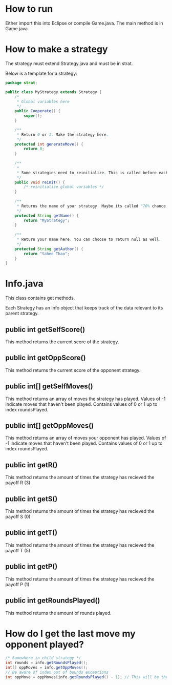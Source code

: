 # How to run
Either import this into Eclipse or compile Game.java.
The main method is in Game.java

# How to make a strategy
The strategy must extend Strategy.java and must be in strat.

Below is a template for a strategy:
```java
package strat;

public class MyStrategy extends Strategy {
	/*
	 * Global variables here
	 */
	public Cooperate() {
		super();
	}

	/**
	 * Return 0 or 1. Make the strategy here.
	 */
	protected int generateMove() {
		return 0;
	}
	
	/**
	 *
	 * Some strategies need to reinitialize. This is called before each match between strategies.
	 */
	public void reinit() {
		/* reinitialize global variables */
	}
	
	/**
	 * Returns the name of your strategy. Maybe its called "70% chance to cooperate" or "Elizabeth". Your choice.
	 */
	protected String getName() {
		return "MyStrategy";
	}
	
	/**
	 * Return your name here. You can choose to return null as well.
	 */
	protected String getAuthor() {
		return "Sahee Thao";
	}
}
```

# Info.java
This class contains get methods.

Each Strategy has an Info object that keeps track of the data relevant to its parent strategy.

## public int getSelfScore()
This method returns the current score of the strategy.

## public int getOppScore()
This method returns the current score of the opponent strategy.

## public int[] getSelfMoves()
This method returns an array of moves the strategy has played. Values of -1 indicate moves that haven't been played. Contains values of 0 or 1 up to index roundsPlayed.

## public int[] getOppMoves()
This method returns an array of moves your opponent has played. Values of -1 indicate moves that haven't been played. Contains values of 0 or 1 up to index roundsPlayed.

## public int getR()
This method returns the amount of times the strategy has recieved the payoff R (3)

## public int getS()
This method returns the amount of times the strategy has recieved the payoff S (0)

## public int getT()
This method returns the amount of times the strategy has recieved the payoff T (5)

## public int getP()
This method returns the amount of times the strategy has recieved the payoff P (1)

## public int getRoundsPlayed()
This method returns the amount of rounds played.

# How do I get the last move my opponent played?
```java
/* Somewhere in child strategy */
int rounds = info.getRoundsPlayed();
int[] oppMoves = info.getOppMoves();
// Be aware of index out of bounds exceptions
int oppMove = oppMoves[info.getRoundsPlayed() - 1]; // This will be the opponent's last move. 
```
